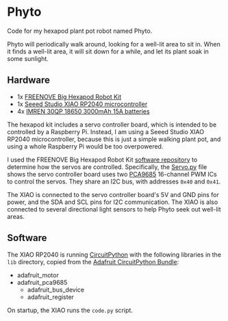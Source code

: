 # Phyto

Code for my hexapod plant pot robot named Phyto.

Phyto will periodically walk around, looking for a well-lit area to sit in.
When it finds a well-lit area, it will sit down for a while, and let its plant
soak in some sunlight.

## Hardware
- 1x [FREENOVE Big Hexapod Robot Kit](https://www.amazon.com/dp/B08M5DXS2P)
- 1x [Seeed Studio XIAO RP2040 microcontroller](https://www.seeedstudio.com/XIAO-RP2040-v1-0-p-5026.html)
- 4x [IMREN 30QP 18650 3000mAh 15A batteries](https://www.imrbatteries.com/imren-30qp-18650-3000mah-15a-battery/)

The hexapod kit includes a servo controller board, which is intended to be
controlled by a Raspberry Pi. Instead, I am using a Seeed Studio XIAO RP2040
microcontroller, because this is just a simple walking plant pot, and using a
whole Raspberry Pi would be too overpowered.

I used the FREENOVE Big Hexapod Robot Kit [software repository](https://github.com/Freenove/Freenove_Big_Hexapod_Robot_Kit_for_Raspberry_Pi)
to determine how the servos are controlled. Specifically, the
[Servo.py](https://github.com/Freenove/Freenove_Big_Hexapod_Robot_Kit_for_Raspberry_Pi/blob/master/Code/Server/Servo.py)
file shows the servo controller board uses two [PCA9685](https://www.nxp.com/docs/en/data-sheet/PCA9685.pdf)
16-channel PWM ICs to control the servos. They share an I2C bus, with addresses `0x40` and `0x41`.

The XIAO is connected to the servo controller board's 5V and GND pins for power,
and the SDA and SCL pins for I2C communication. The XIAO is also connected to
several directional light sensors to help Phyto seek out well-lit areas.

## Software

The XIAO RP2040 is running [CircuitPython](https://circuitpython.org/) with the
following libraries in the `lib` directory, copied from the
[Adafruit CircuitPython Bundle](https://github.com/adafruit/Adafruit_CircuitPython_Bundle):
- adafruit_motor
- adafruit_pca9685
  - adafruit_bus_device
  - adafruit_register

On startup, the XIAO runs the `code.py` script.
